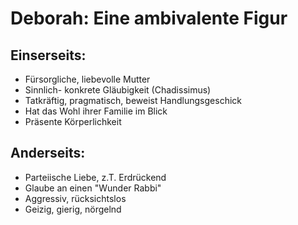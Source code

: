 # Deborah: Eine ambivalente Figur

## Einserseits:

-   Fürsorgliche, liebevolle Mutter
-   Sinnlich- konkrete Gläubigkeit (Chadissimus)
-   Tatkräftig, pragmatisch, beweist Handlungsgeschick
-   Hat das Wohl ihrer Familie im Blick
-   Präsente Körperlichkeit

## Anderseits:

-   Parteiische Liebe, z.T. Erdrückend
-   Glaube an einen "Wunder Rabbi"
-   Aggressiv, rücksichtslos
-   Geizig, gierig, nörgelnd

